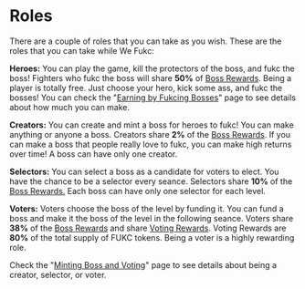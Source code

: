 # Roles

There are a couple of roles that you can take as you wish. These are the roles that you can take while We Fukc:

**Heroes:** You can play the game, kill the protectors of the boss, and fukc the boss! Fighters who fukc the boss will share **50%** of [Boss Rewards](tokenomics/boss-rewards.md). Being a player is totally free. Just choose your hero, kick some ass, and fukc the bosses! You can check the "[Earning by Fukcing Bosses](tokenomics/earnings-by-fukcing-bosses.md)" page to see details about how much you can make.

**Creators:** You can create and mint a boss for heroes to fukc! You can make anything or anyone a boss. Creators share **2%** of the [Boss Rewards](tokenomics/boss-rewards.md). If you can make a boss that people really love to fukc, you can make high returns over time! A boss can have only one creator.

**Selectors:** You can select a boss as a candidate for voters to elect. You have the chance to be a selector every seance. Selectors share **10%** of the [Boss Rewards.](tokenomics/boss-rewards.md) Each boss can have only one selector for each level.

**Voters:** Voters choose the boss of the level by funding it. You can fund a boss and make it the boss of the level in the following seance. Voters share **38%** of the [Boss Rewards](tokenomics/boss-rewards.md) and share [Voting Rewards](tokenomics/voter-rewards.md). Voting Rewards are **80%** of the total supply of FUKC tokens. Being a voter is a highly rewarding role.

Check the "[Minting Boss and Voting](tokenomics/minting-boss-and-voting.md)" page to see details about being a creator, selector, or voter.
